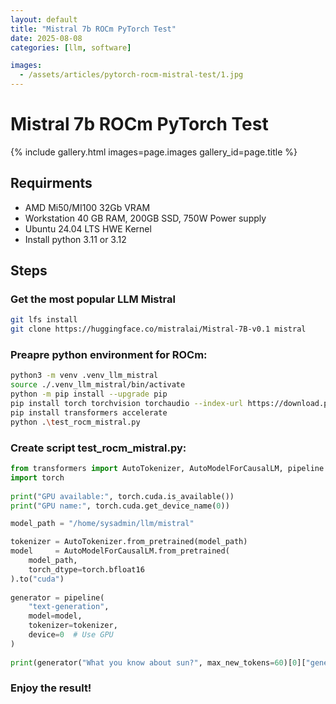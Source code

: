 ```yaml
---
layout: default
title: "Mistral 7b ROCm PyTorch Test"
date: 2025-08-08
categories: [llm, software]

images:
  - /assets/articles/pytorch-rocm-mistral-test/1.jpg
---
```


# Mistral 7b ROCm PyTorch Test 

{% include gallery.html images=page.images gallery_id=page.title %}

## Requirments 
- AMD Mi50/MI100 32Gb VRAM
- Workstation 40 GB RAM, 200GB SSD, 750W Power supply 
- Ubuntu 24.04 LTS HWE Kernel
- Install python 3.11 or 3.12

## Steps

### Get the most popular LLM Mistral
```bash
git lfs install
git clone https://huggingface.co/mistralai/Mistral-7B-v0.1 mistral
```
### Preapre python environment for ROCm:
```bash
python3 -m venv .venv_llm_mistral
source ./.venv_llm_mistral/bin/activate
python -m pip install --upgrade pip
pip install torch torchvision torchaudio --index-url https://download.pytorch.org/whl/rocm6.0
pip install transformers accelerate
python .\test_rocm_mistral.py
```
### Create script test_rocm_mistral.py:
```python
from transformers import AutoTokenizer, AutoModelForCausalLM, pipeline 
import torch 
 
print("GPU available:", torch.cuda.is_available()) 
print("GPU name:", torch.cuda.get_device_name(0)) 

model_path = "/home/sysadmin/llm/mistral"

tokenizer = AutoTokenizer.from_pretrained(model_path) 
model     = AutoModelForCausalLM.from_pretrained( 
    model_path, 
    torch_dtype=torch.bfloat16 
).to("cuda") 
 
generator = pipeline( 
    "text-generation", 
    model=model, 
    tokenizer=tokenizer, 
    device=0  # Use GPU 
) 
 
print(generator("What you know about sun?", max_new_tokens=60)[0]["generated_text"])
```
### Enjoy the result!